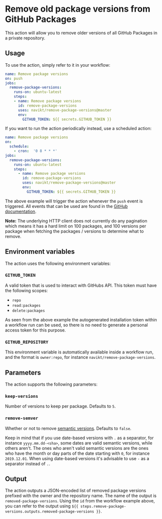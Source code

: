 # Remove old package versions from GitHub Packages

This action will allow you to remove older versions of all GitHub Packages in a private repository.

## Usage

To use the action, simply refer to it in your workflow:

```yaml
name: Remove package versions
on: push
jobs:
  remove-package-versions:
    runs-on: ubuntu-latest
    steps:
    - name: Remove package versions
      id: remove-package-versions
      uses: navikt/remove-package-versions@master
      env:
        GITHUB_TOKEN: ${{ secrets.GITHUB_TOKEN }}
```

If you want to run the action periodically instead, use a scheduled action:

```yaml
name: Remove package versions
on:
  schedule:
    - cron:  '0 8 * * *'
jobs:
  remove-package-versions:
    runs-on: ubuntu-latest
    steps:
      - name: Remove package versions
        id: remove-package-versions
        uses: navikt/remove-package-versions@master
        env:
          GITHUB_TOKEN: ${{ secrets.GITHUB_TOKEN }}
```

The above example will trigger the action whenever the `push` event is triggered. All events that can be used are found in the [GitHub documentation](https://help.github.com/en/actions/automating-your-workflow-with-github-actions/events-that-trigger-workflows).

**Note:** The underlying HTTP client does not currently do any pagination which means it has a hard limit on 100 packages, and 100 versions per package when fetching the packages / versions to determine what to remove.

## Environment variables

The action uses the following environment variables:

### `GITHUB_TOKEN`

A valid token that is used to interact with GitHubs API. This token must have the following scopes:

- `repo`
- `read:packages`
- `delete:packages`

As seen from the above example the autogenerated installation token within a workflow run can be used, so there is no need to generate a personal access token for this purpose.

### `GITHUB_REPOSITORY`

This environment variable is automatically available inside a workflow run, and the format is `owner:repo`, for instance `navikt/remove-package-versions`.

## Parameters

The action supports the following parameters:

### `keep-versions`

Number of versions to keep per package. Defaults to `5`.

### `remove-semver`

Whether or not to remove [semantic versions](https://semver.org/). Defaults to `false`.

Keep in mind that if you use date-based versions with `.` as a separator, for instance `yyyy.mm.dd-<sha>`, some dates are valid semantic versions, while others aren't. The ones who aren't valid semantic versions are the ones who have the month or day parts of the date starting with `0`, for instance `2019.12.01`. When using date-based versions it's advisable to use `-` as a separator instead of `.`.

## Output

The action outputs a JSON-encoded list of removed package versions prefixed with the owner and the repository name. The name of the output is `removed-package-versions`. Using the `id` from the workflow example above, you can refer to the output using `${{ steps.remove-package-versions.outputs.removed-package-versions }}`.
